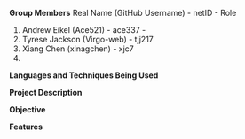 **Group Members**
Real Name (GitHub Username) - netID - Role
1) Andrew Eikel (Ace521) - ace337 - 
2) Tyrese Jackson (Virgo-web) - tjj217
3) Xiang Chen (xinagchen) - xjc7
4) 

**Languages and Techniques Being Used**



**Project Description**



**Objective**





**Features**

